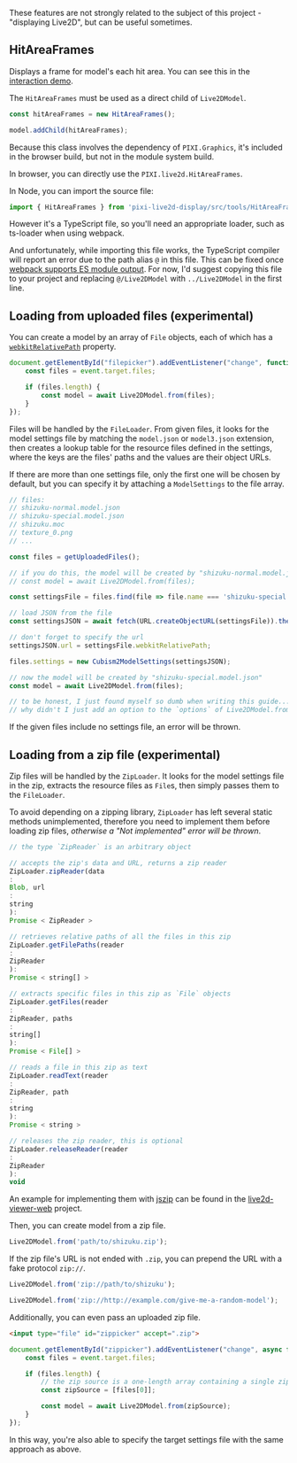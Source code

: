 These features are not strongly related to the subject of this project - "displaying Live2D", but can be useful
sometimes.

## HitAreaFrames

Displays a frame for model's each hit area. You can see this in
the [interaction demo](https://codepen.io/guansss/pen/KKgXBOP/left?editors=0010).

The `HitAreaFrames` must be used as a direct child of `Live2DModel`.

```js
const hitAreaFrames = new HitAreaFrames();

model.addChild(hitAreaFrames);
```

Because this class involves the dependency of `PIXI.Graphics`, it's included in the browser build, but not in the module
system build.

In browser, you can directly use the `PIXI.live2d.HitAreaFrames`.

In Node, you can import the source file:

```js
import { HitAreaFrames } from 'pixi-live2d-display/src/tools/HitAreaFrames';
```

However it's a TypeScript file, so you'll need an appropriate loader, such as ts-loader when using webpack.

And unfortunately, while importing this file works, the TypeScript compiler will report an error due to the path
alias `@` in this file. This can be fixed
once [webpack supports ES module output](https://github.com/webpack/webpack/issues/2933). For now, I'd suggest copying
this file to your project and replacing `@/Live2DModel` with `../Live2DModel` in the first line.

## Loading from uploaded files (experimental)

You can create a model by an array of `File` objects, each of which has
a [`webkitRelativePath`](https://developer.mozilla.org/en-US/docs/Web/API/File/webkitRelativePath) property.

```js
document.getElementById("filepicker").addEventListener("change", function(event) {
    const files = event.target.files;

    if (files.length) {
        const model = await Live2DModel.from(files);
    }
});
```

Files will be handled by the `FileLoader`. From given files, it looks for the model settings file by matching
the `model.json` or `model3.json` extension, then creates a lookup table for the resource files defined in the settings,
where the keys are the files' paths and the values are their object URLs.

If there are more than one settings file, only the first one will be chosen by default, but you can specify it by
attaching a `ModelSettings` to the file array.

```js
// files:
// shizuku-normal.model.json
// shizuku-special.model.json
// shizuku.moc
// texture_0.png
// ...

const files = getUploadedFiles();

// if you do this, the model will be created by "shizuku-normal.model.json" as it's the first matched settings file
// const model = await Live2DModel.from(files);

const settingsFile = files.find(file => file.name === 'shizuku-special.model.json');

// load JSON from the file
const settingsJSON = await fetch(URL.createObjectURL(settingsFile)).then(res => res.json());

// don't forget to specify the url
settingsJSON.url = settingsFile.webkitRelativePath;

files.settings = new Cubism2ModelSettings(settingsJSON);

// now the model will be created by "shizuku-special.model.json"
const model = await Live2DModel.from(files);

// to be honest, I just found myself so dumb when writing this guide...
// why didn't I just add an option to the `options` of Live2DModel.from()?
```

If the given files include no settings file, an error will be thrown.

## Loading from a zip file (experimental)

Zip files will be handled by the `ZipLoader`. It looks for the model settings file in the zip, extracts the resource
files as `File`s, then simply passes them to the `FileLoader`.

To avoid depending on a zipping library, `ZipLoader` has left several static methods unimplemented, therefore you need
to implement them before loading zip files, *otherwise a "Not implemented" error will be thrown*.

```ts
// the type `ZipReader` is an arbitrary object

// accepts the zip's data and URL, returns a zip reader
ZipLoader.zipReader(data
:
Blob, url
:
string
):
Promise < ZipReader >

// retrieves relative paths of all the files in this zip
ZipLoader.getFilePaths(reader
:
ZipReader
):
Promise < string[] >

// extracts specific files in this zip as `File` objects
ZipLoader.getFiles(reader
:
ZipReader, paths
:
string[]
):
Promise < File[] >

// reads a file in this zip as text
ZipLoader.readText(reader
:
ZipReader, path
:
string
):
Promise < string >

// releases the zip reader, this is optional
ZipLoader.releaseReader(reader
:
ZipReader
):
void
```

An example for implementing them with [jszip](https://github.com/Stuk/jszip) can be found in
the [live2d-viewer-web](https://github.com/guansss/live2d-viewer-web/blob/main/src/app/zip.ts) project.

Then, you can create model from a zip file.

```js
Live2DModel.from('path/to/shizuku.zip');
```

If the zip file's URL is not ended with `.zip`, you can prepend the URL with a fake protocol `zip://`.

```js
Live2DModel.from('zip://path/to/shizuku');

Live2DModel.from('zip://http://example.com/give-me-a-random-model');
```

Additionally, you can even pass an uploaded zip file.

```html
<input type="file" id="zippicker" accept=".zip">
```

```js
document.getElementById("zippicker").addEventListener("change", async function(event) {
    const files = event.target.files;

    if (files.length) {
        // the zip source is a one-length array containing a single zip file
        const zipSource = [files[0]];

        const model = await Live2DModel.from(zipSource);
    }
});
```

In this way, you're also able to specify the target settings file with the same approach as above.
